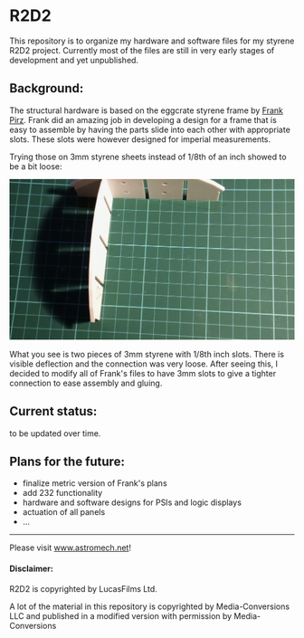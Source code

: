 # R2D2

This repository is to organize my hardware and software files for my styrene R2D2 project. Currently most of the files are still in very early stages of development and yet unpublished.
## Background:
The structural hardware is based on the eggcrate styrene frame by [Frank Pirz](http://www.r2d2.media-conversions.net/). Frank did an amazing job in developing a design for a frame that is easy to assemble by having the parts slide into each other with appropriate slots. These slots were however designed for imperial measurements.

Trying those on 3mm styrene sheets instead of 1/8th of an inch showed to be a bit loose:

![](images/dryfit_3mm.jpg)

What you see is two pieces of 3mm styrene with 1/8th inch slots. There is visible deflection and the connection was very loose. After seeing this, I decided to modify all of Frank's files to have 3mm slots to give a tighter connection to ease assembly and gluing.

## Current status:
to be updated over time.


## Plans for the future:

* finalize metric version of Frank's plans
* add 232 functionality
* hardware and software designs for PSIs and logic displays
* actuation of all panels
* ...
---

Please visit www.astromech.net!

#### Disclaimer:
R2D2 is copyrighted by LucasFilms Ltd.

A lot of the material in this repository is copyrighted by Media-Conversions LLC and published in a modified version with permission by Media-Conversions

